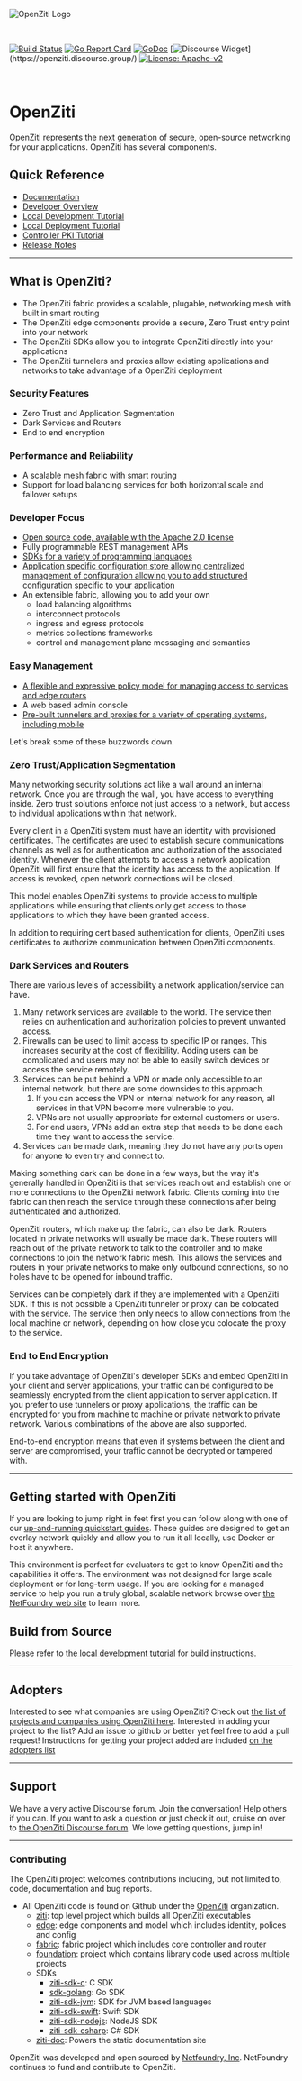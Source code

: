 ![OpenZiti Logo](https://raw.githubusercontent.com/openziti/ziti-doc/main/docusaurus/static/img/ziti-logo-dark.svg)

<br>

[![Build Status](https://github.com/openziti/ziti/actions/workflows/main.yml/badge.svg?query=branch%3Arelease-next)](https://github.com/openziti/ziti/actions/workflows/main.yml?query=branch%3Arelease-next)
[![Go Report Card](https://goreportcard.com/badge/github.com/openziti/ziti)](https://goreportcard.com/report/github.com/openziti/ziti)
[![GoDoc](https://godoc.org/github.com/openziti/ziti?status.svg)](https://pkg.go.dev/github.com/openziti/ziti)
[![Discourse Widget](https://img.shields.io/badge/join-us%20on%20discourse-gray.svg?longCache=true&logo=discourse&colorB=brightgreen")](https://openziti.discourse.group/)
[![License: Apache-v2](https://img.shields.io/badge/License-Apache--2.0-yellow.svg)](LICENSE)

<br>

# OpenZiti

OpenZiti represents the next generation of secure, open-source networking for your applications. OpenZiti has several components.

## Quick Reference

* [Documentation](https://openziti.io/docs/learn/introduction/)
* [Developer Overview](./doc/001-overview.md)
* [Local Development Tutorial](./doc/002-local-dev.md)
* [Local Deployment Tutorial](./doc/003-local-deploy.md)
* [Controller PKI Tutorial](./doc/004-controller-pki.md)
* [Release Notes](./CHANGELOG.md)

---

## What is OpenZiti?

* The OpenZiti fabric provides a scalable, plugable, networking mesh with built in smart routing
* The OpenZiti edge components provide a secure, Zero Trust entry point into your network
* The OpenZiti SDKs allow you to integrate OpenZiti directly into your applications
* The OpenZiti tunnelers and proxies allow existing applications and networks to take advantage of a OpenZiti deployment

### Security Features

* Zero Trust and Application Segmentation
* Dark Services and Routers
* End to end encryption

### Performance and Reliability

* A scalable mesh fabric with smart routing
* Support for load balancing services for both horizontal scale and failover setups

### Developer Focus

* [Open source code, available with the Apache 2.0 license](https://github.com/openziti)
* Fully programmable REST management APIs
* [SDKs for a variety of programming languages](https://openziti.io/docs/reference/developer/sdk)
* [Application specific configuration store allowing centralized management of configuration allowing you to add structured configuration specific to your application](https://openziti.io/docs/learn/core-concepts/config-store/overview)
* An extensible fabric, allowing you to add your own
  * load balancing algorithms
  * interconnect protocols
  * ingress and egress protocols
  * metrics collections frameworks
  * control and management plane messaging and semantics

### Easy Management

* [A flexible and expressive policy model for managing access to services and edge routers](https://openziti.io/docs/learn/core-concepts/security/authorization/policies/overview)
* A web based admin console
* [Pre-built tunnelers and proxies for a variety of operating systems, including mobile](https://openziti.io/docs/reference/tunnelers)

Let's break some of these buzzwords down.

### Zero Trust/Application Segmentation

Many networking security solutions act like a wall around an internal network. Once you are through the wall, you have access to everything inside. Zero trust solutions enforce not just access to a network, but access to individual applications within that network.

Every client in a OpenZiti system must have an identity with provisioned certificates. The certificates are used to establish secure communications channels as well as for authentication and authorization of the associated identity. Whenever the client attempts to access a network application, OpenZiti will first ensure that the identity has access to the application. If access is revoked, open network connections will be closed.

This model enables OpenZiti systems to provide access to multiple applications while ensuring that clients only get access to those applications to which they have been granted access.

In addition to requiring cert based authentication for clients, OpenZiti uses certificates to authorize communication between OpenZiti components.

### Dark Services and Routers

There are various levels of accessibility a network application/service can have.

1. Many network services are available to the world. The service then relies on authentication and authorization policies to prevent unwanted access.
1. Firewalls can be used to limit access to specific IP or ranges. This increases security at the cost of flexibility. Adding users can be complicated and users may not be able to easily switch devices or access the service remotely.
1. Services can be put behind a VPN or made only accessible to an internal network, but there are some downsides to this approach.
    1. If you can access the VPN or internal network for any reason, all services in that VPN become more vulnerable to you.
    1. VPNs are not usually appropriate for external customers or users.
    1. For end users, VPNs add an extra step that needs to be done each time they want to access the service.
1. Services can be made dark, meaning they do not have any ports open for anyone to even try and connect to.

Making something dark can be done in a few ways, but the way it's generally handled in OpenZiti is that services reach out and establish one or more connections to the OpenZiti network fabric. Clients coming into the fabric can then reach the service through these connections after being authenticated and authorized.

OpenZiti routers, which make up the fabric, can also be dark. Routers located in private networks will usually be made dark. These routers will reach out of the private network to talk to the controller and to make connections to join the network fabric mesh. This allows the services and routers in your private networks to make only outbound connections, so no holes have to be opened for inbound traffic.

Services can be completely dark if they are implemented with a OpenZiti SDK. If this is not possible a OpenZiti tunneler or proxy can be colocated with the service. The service then only needs to allow connections from the local machine or network, depending on how close you colocate the proxy to the service.

### End to End Encryption

If you take advantage of OpenZiti's developer SDKs and embed OpenZiti in your client and server applications, your traffic can be configured to be seamlessly encrypted from the client application to server application. If you prefer to use tunnelers or proxy applications, the traffic can be encrypted for you from machine to machine or private network to private network. Various combinations of the above are also supported.

End-to-end encryption means that even if systems between the client and server are compromised, your traffic cannot be decrypted or tampered with.

---

## Getting started with OpenZiti

If you are looking to jump right in feet first you can follow along with one of our [up-and-running quickstart
guides](https://openziti.io/docs/learn/quickstarts/). These guides are designed to get an
overlay network quickly and allow you to run it all locally, use Docker or host it anywhere.

This environment is perfect for evaluators to get to know OpenZiti and the capabilities it offers.  The environment was not
designed for large scale deployment or for long-term usage. If you are looking for a managed service to help you run a
truly global, scalable network browse over [the NetFoundry web site](https://netfoundry.io) to learn more.

## Build from Source

Please refer to [the local development tutorial](./doc/002-local-dev.md) for build instructions.

---

## Adopters

Interested to see what companies are using OpenZiti? Check out [the list of projects and companies using OpenZiti here](./ADOPTERS.md).
Interested in adding your project to the list? Add an issue to github or better yet feel free to add a pull request! Instructions for
getting your project added are included [on the adopters list](./ADOPTERS.md)

---

## Support

We have a very active Discourse forum. Join the conversation! Help others if you can. If you want to ask a question or just check it out,
cruise on over to [the OpenZiti Discourse forum](https://openziti.discourse.group/). We love getting questions, jump in!

---

### Contributing

The OpenZiti project welcomes contributions including, but not limited to, code, documentation and bug reports.

* All OpenZiti code is found on Github under the [OpenZiti](https://github.com/openziti) organization. 
  * [ziti](https://github.com/openziti/ziti): top level project which builds all OpenZiti executables
  * [edge](https://github.com/openziti/edge): edge components and model which includes identity, polices and config 
  * [fabric](https://github.com/openziti/fabric): fabric project which includes core controller and router
  * [foundation](https://github.com/openziti/foundation): project which contains library code used across multiple projects
  * SDKs
    * [ziti-sdk-c](https://github.com/openziti/ziti-sdk-c): C SDK
    * [sdk-golang](https://github.com/openziti/sdk-golang): Go SDK
    * [ziti-sdk-jvm](https://github.com/openziti/ziti-sdk-jvm): SDK for JVM based languages
    * [ziti-sdk-swift](https://github.com/openziti/ziti-sdk-swift): Swift SDK
    * [ziti-sdk-nodejs](https://github.com/openziti/ziti-sdk-nodejs): NodeJS SDK
    * [ziti-sdk-csharp](https://github.com/openziti/ziti-sdk-csharp): C# SDK
  * [ziti-doc](https://github.com/openziti/ziti-doc): Powers the static documentation site

OpenZiti was developed and open sourced by [Netfoundry, Inc](https://netfoundry.io). NetFoundry continues to fund and 
contribute to OpenZiti.
